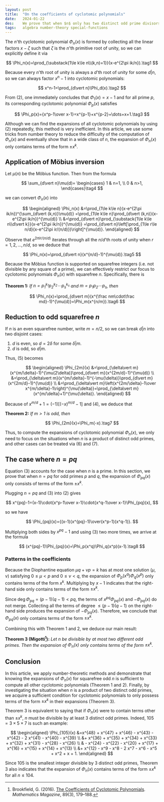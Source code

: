 ```yaml
---
layout: post
title:  "On the coefficients of cyclotomic polynomials"
date:   2024-01-22
des:    We prove that when $n$ only has two distinct odd prime divisors, the expansion of the $n$'th cyclotomic polynomial $\Phi_n(x)$ only contains terms of the form $\pm x^k$.
tags:   algebra number-theory special-functions
---
```


The $n$'th cyclotomic polynomial $\Phi_n(x)$ is formed by collecting all the linear factors $x-\zeta$ such that $\zeta$ is the $n$'th primitive root of unity, so we can explicitly define it via

$$
\Phi_n(x)=\prod_{\substack{1\le k\le n\\(k,n)=1}}(x-e^{2\pi ik/n}).\tag1
$$

Because every $n$'th root of unity is always a $d$'th root of unity for some $d\vert n$, so we can always factor $x^n-1$ into cyclotomic polynomials:

$$
x^n-1=\prod_{d\vert n}\Phi_d(x).\tag2
$$

From (2), one immediately concludes that $\Phi_1(x)=x-1$ and for all prime $p$, its corresponding cyclotomic polynomial $\Phi_p(x)$ satisfies

$$
\Phi_p(x)={x^p-1\over x-1}=x^{p-1}+x^{p-2}+\dots+x+1.\tag3
$$

Although we can find the expansions of all cyclotomic polynomials by using (2) repeatedly, this method is very inefficient. In this article, we use some tricks from number theory to reduce the difficulty of the computation of $\Phi_n(x)$ and eventually show that in a wide class of $n$, the expansion of $\Phi_n(x)$ only contains terms of the form $\pm x^k$.

## Application of Möbius inversion

Let $\mu(n)$ be the Möbius function. Then from the formula

$$
\sum_{d\vert n}\mu(d)=
\begin{cases}
1 & n=1, \\
0 & n>1,
\end{cases}\tag4
$$

we can convert $\Phi_n(x)$ into

$$
\begin{aligned}
\Phi_n(x)
&=\prod_{1\le k\le n}(x-e^{2\pi ik/n})^{\sum_{d\vert (k,n)}\mu(d)} =\prod_{1\le k\le n}\prod_{d\vert (k,n)}(x-e^{2\pi ik/n})^{\mu(d)} \\
&=\prod_{d\vert n}\prod_{\substack{1\le k\le n\\d\vert k}}(x-e^{2\pi ik/n})^{\mu(d)}
=\prod_{d\vert n}\left[\prod_{1\le r\le n/d}(x-e^{2\pi ir/(n/d)})\right]^{\mu(d)}.
\end{aligned}
$$

Observe that $e^{2\pi ir/(n/d)}$ iterates through all the $n/d$'th roots of unity when $r=1,2,\dots,n/d$, so we deduce that

$$
\Phi_n(x)=\prod_{d\vert n}(x^{n/d}-1)^{\mu(d)}.\tag5
$$

Because the Möbius function is supported on squarefree integers (i.e. not divisible by any square of a prime), we can effectively restrict our focus to cyclotomic polynomials $\Phi_n(x)$ with squarefree $n$. Specifically, there is

**Theorem 1:** *If $n=p_1^{k_1}p_2^{k_2}\cdots p_s^{k_s}$ and $m=p_1p_2\cdots p_s$, then*

$$
\Phi_n(x)=\prod_{d\vert m}(x^{\frac nm\cdot\frac md}-1)^{\mu(d)}=\Phi_m(x^{n/m}).\tag6
$$

## Reduction to odd squarefree $n$

If $n$ is an even squarefree number, write $m=n/2$, so we can break $d\vert n$ into two disjoint cases:

1. $d$ is even, so $d=2\delta$ for some $\delta\vert m$.
2. $d$ is odd, so $d\vert m$.

Thus, (5) becomes

$$
\begin{aligned}
\Phi_{2m}(x)
&=\prod_{\delta\vert m}(x^{m/\delta}-1)^{\mu(2\delta)}\prod_{d\vert m}(x^{2m/d}-1)^{\mu(d)} \\
&=\prod_{\delta\vert m}(x^{m/\delta}-1)^{-\mu(\delta)}\prod_{d\vert m}(x^{2m/d}-1)^{\mu(d)} \\
&=\prod_{\delta\vert m}\left(x^{2m/\delta}-1\over x^{m/\delta}-1\right)^{\mu(\delta)}=\prod_{\delta\vert m}(x^{m/\delta}+1)^{\mu(\delta)}.
\end{aligned}
$$

Because of $x^{m/d}+1=(-1)[(-x)^{m/d}-1]$ and (4), we deduce that

**Theorem 2:** *If $m>1$ is odd, then*

$$
\Phi_{2m}(x)=\Phi_m(-x).\tag7
$$

Thus, to compute the expansions of cyclotomic polynomial $\Phi_n(x)$, we only need to focus on the situations when $n$ is a product of distinct odd primes, and other cases can be treated via (6) and (7).

## The case where $n=pq$

Equation (3) accounts for the case when $n$ is a prime. In this section, we prove that when $n=pq$ for odd primes $p$ and $q$, the expansion of $\Phi_{pq}(x)$ only consists of terms of the form $\pm x^k$.

Plugging $n=pq$ and (3) into (2) gives

$$
x^{pq}-1=(x-1)\cdot{x^p-1\over x-1}\cdot{x^q-1\over x-1}\Phi_{pq}(x),
$$

so we have

$$
\Phi_{pq}(x)={(x-1)(x^{pq}-1)\over(x^p-1)(x^q-1)}.
$$

Multiplying both sides by $x^{pq}-1$ and using (3) two more times, we arrive at the formula

$$
(x^{pq}-1)\Phi_{pq}(x)=\Phi_p(x^q)\Phi_q(x^p)(x-1).\tag8
$$

### Patterns in the coefficients

Because the Diophantine equation $\mu q+\nu p=k$ has at most one solution $(\mu,\nu)$ satisfying $0\le\mu<p$ and $0\le\nu<q$, the expansion of $\Phi_p(x^q)\Phi_q(x^p)$ only contains terms of the form $x^k$. Multiplying by $x-1$ indicates that the right-hand side only contains terms of the form $\pm x^k$.

Since $\deg\Phi_{pq}=(p-1)(q-1)<pq$, the terms of $x^{pq}\Phi_{pq}(x)$ and $-\Phi_{pq}(x)$ do not merge. Collecting all the terms of degree $\le(p-1)(q-1)$ on the right-hand side produces the expansion of $-\Phi_{pq}(x)$. Therefore, we conclude that $\Phi_{pq}(x)$ only contains terms of the form $\pm x^k$.

Combining this with Theorem 1 and 2, we deduce our main result:

**Theorem 3 (Migotti[^1]):** *Let $n$ be divisible by at most two different odd primes. Then the expansion of $\Phi_n(x)$ only contains terms of the form $\pm x^k$.*

## Conclusion

In this article, we apply number-theoretic methods and demonstrate that knowing the expansions of $\Phi_n(x)$ for squarefree odd $n$ is sufficient to compute all other cyclotomic polynomials (Theorem 1 and 2). Finally, by investigating the situation when $n$ is a product of two distinct odd primes, we acquire a sufficient condition for cyclotomic polynomials to only possess terms of the form $\pm x^k$ in their expansions (Theorem 3).

Theorem 3 is equivalent to saying that if $\Phi_n(x)$ were to contain terms other than $\pm x^k$, $n$ must be divisible by at least 3 distinct odd primes. Indeed, $105=3\times5\times7$ is such an example:

$$
\begin{aligned}
\Phi_{105}(x)
&=x^{48} + x^{47} + x^{46} - x^{43} - x^{42} - 2 x^{41} - x^{40} - x^{39}  \\
&+ x^{36} + x^{35} + x^{34} + x^{33} + x^{32} + x^{31} - x^{28} - x^{26}  \\
& - x^{24} - x^{22} - x^{20} + x^{17} + x^{16} + x^{15} + x^{14} + x^{13} \\
&+ x^{12} - x^9 - x^8 - 2 x^7 - x^6 - x^5 + x^2 + x + 1.
\end{aligned}
$$

Since 105 is the smallest integer divisible by 3 distinct odd primes, Theorem 3 also indicates that the expansion of $\Phi_n(x)$ contains terms of the form $\pm x^k$ for all $n\le104$.

[^1]: Brookfield, G. (2016). [The Coefficients of Cyclotomic Polynomials](https://doi.org/10.4169/math.mag.89.3.179). *Mathematics Magazine*, 89(3), 179–188.